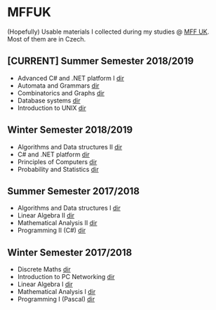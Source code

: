 # MFFUK
(Hopefully) Usable materials I collected during my studies @ [MFF UK](https://www.mff.cuni.cz/studium/bcmgr/ok/ib3a23.htm).  
Most of them are in Czech.

## \[CURRENT\] Summer Semester 2018/2019
- Advanced C# and .NET platform I [dir](C%23%20and%20.NET/README.md)
- Automata and Grammars [dir](Automata%20and%20Grammars/README.md)
- Combinatorics and Graphs [dir](Combinatorics%20and%20Graphs/README.md)
- Database systems [dir](Database%20Systems/README.md)
- Introduction to UNIX [dir](Introduction%20to%20UNIX/README.md)
## Winter Semester 2018/2019
- Algorithms and Data structures II [dir](Algorithms%20and%20Data%20structures/README.md)
- C# and .NET platform [dir](C%23%20and%20.NET/README.md)
- Principles of Computers [dir](Principles%20of%20Computers/README.md)
- Probability and Statistics [dir](Probability%20and%20Statistics/README.md)
## Summer Semester 2017/2018
- Algorithms and Data structures I [dir](Algorithms%20and%20Data%20structures/README.md)
- Linear Algebra II [dir](Linear%20Algebra/README.md)
- Mathematical Analysis II [dir](Mathematical%20Analysis/README.md)
- Programming II (C#) [dir](Programming/README.md)
## Winter Semester 2017/2018
- Discrete Maths [dir](Discrete%20Maths/README.html)
- Introduction to PC Networking [dir](Introduction%20to%20PC%20Networking/README.md)
- Linear Algebra I [dir](Linear%20Algebra/README.md)
- Mathematical Analysis I [dir](Mathematical%20Analysis/README.md)
- Programming I (Pascal) [dir](Programming/README.md)

